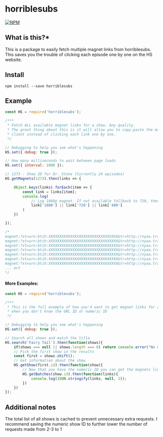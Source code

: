 horriblesubs
=============

[![NPM](https://nodei.co/npm/horriblesubs.png?downloads=true)](https://nodei.co/npm/horriblesubs/)

**What is this?***
------------------
This is a package to easily fetch multiple magnet links from horriblesubs. This saves you the trouble of clicking each episode one by one on the HS website.

Install
---------------------

```npm install --save horriblesubs```

Example
---------------------

```javascript
const HS = require('horriblesubs');

/***
 * Fetch ALL available magnet links for a show. Any quality.
 * The great thing about this is it will allow you to copy-paste the magnet links into your download
 * client instead of clicking each link one by one.
 */

// Debugging to help you see what's happening
HS.set({ debug: true });

// How many milliseconds to wait between page loads
HS.set({ interval: 1000 });

// 1273 - Show ID for Dr. Stone (Currently 24 episodes)
HS.getMagnets(1273).then(links => {

    Object.keys(links).forEach(item => {
        const link = links[item];
        console.log(
            // Log 1080p magnet. If not available fallback to 720, then 480
            link['1080'] || link['720'] || link['480']
        )
    })

});

/*
magnet:?xt=urn:btih:XXXXXXXXXXXXXXXXXXXXXXXXXXXXXXXX&tr=http://nyaa.tracker.wf:7777/announce...
magnet:?xt=urn:btih:XXXXXXXXXXXXXXXXXXXXXXXXXXXXXXXX&tr=http://nyaa.tracker.wf:7777/announce...
magnet:?xt=urn:btih:XXXXXXXXXXXXXXXXXXXXXXXXXXXXXXXX&tr=http://nyaa.tracker.wf:7777/announce...
magnet:?xt=urn:btih:XXXXXXXXXXXXXXXXXXXXXXXXXXXXXXXX&tr=http://nyaa.tracker.wf:7777/announce...
magnet:?xt=urn:btih:XXXXXXXXXXXXXXXXXXXXXXXXXXXXXXXX&tr=http://nyaa.tracker.wf:7777/announce...
magnet:?xt=urn:btih:XXXXXXXXXXXXXXXXXXXXXXXXXXXXXXXX&tr=http://nyaa.tracker.wf:7777/announce...
magnet:?xt=urn:btih:XXXXXXXXXXXXXXXXXXXXXXXXXXXXXXXX&tr=http://nyaa.tracker.wf:7777/announce...
... ect
*/
```

#### More Examples:

```javascript
const HS = require('horriblesubs');

/***
 * This is the full example of how you'd want to get magnet links for a show
 * when you don't know the URL ID or numeric ID
 */

// Debugging to help you see what's happening
HS.set({ debug: true });

// Search all shows and match the title
HS.search('Fairy Tail').then(function(shows){
    if(shows === null || shows.length === 0) return console.error("No matches");
    // Pick the first show in the results
    const first = shows.shift();
    // Get information about the show
    HS.getShow(first.id).then(function(show){
        // Now that you have the numeric ID you can get the magnets links...
        HS.getBatches(show.id).then(function(links){
            console.log(JSON.stringify(links, null, 2));
        })
    })
});
```


Additional notes
---------------------

The total list of all shows is cached to prevent unnecessary extra requests.
I recommend saving the numeric show ID to further lower the number of requests made from 2-3 to 1
